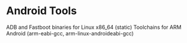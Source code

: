 Android Tools
==================

ADB and Fastboot binaries for Linux x86_64 (static)
Toolchains for ARM Android (arm-eabi-gcc, arm-linux-androideabi-gcc)
